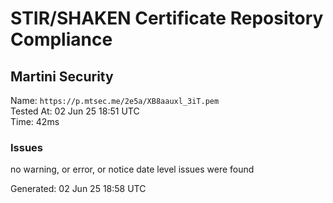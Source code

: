 # STIR/SHAKEN Certificate Repository Compliance

## Martini Security

Name: `https://p.mtsec.me/2e5a/XB8aauxl_3iT.pem`\
Tested At: 02 Jun 25 18:51 UTC\
Time: 42ms

### Issues

no warning, or error, or notice date level issues were found

Generated: 02 Jun 25 18:58 UTC